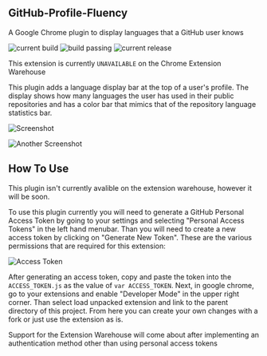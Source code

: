 ## GitHub-Profile-Fluency

A Google Chrome plugin to display languages that a GitHub user knows

![current build](https://img.shields.io/badge/current-1.2.0-green.svg)
![build passing](https://img.shields.io/badge/build-passing-green.svg)
![current release](https://img.shields.io/badge/release-n/a-red.svg)

This extension is currently `UNAVAILABLE` on the Chrome Extension Warehouse

This plugin adds a language display bar at the top of a user's profile. The display shows how many languages the user has used in their public repositories and has a color bar that mimics that of the repository language statistics bar.

![Screenshot](http://i.imgur.com/qfZjAXQ.png)

![Another Screenshot](http://i.imgur.com/8GMwDcn.png)

## How To Use
This plugin isn't currently avalible on the extension warehouse, however it will be soon.

To use this plugin currently you will need to generate a GitHub Personal Access Token by going to your settings and selecting "Personal Access Tokens" in the left hand menubar. Than you will need to create a new access token by clicking on "Generate New Token". These are the various permissions that are required for this extension: 

![Access Token](http://i.imgur.com/4OqPObJ.png)

After generating an access token, copy and paste the token into the `ACCESS_TOKEN.js` as the value of `var ACCESS_TOKEN`. Next, in google chrome, go to your extensions and enable "Developer Mode" in the upper right corner. Than select load unpacked extension and link to the parent directory of this project. From here you can create your own changes with a fork or just use the extension as is.

Support for the Extension Warehouse will come about after implementing an authentication method other than using personal access tokens
